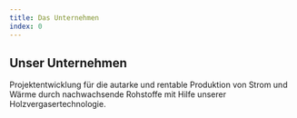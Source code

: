 ```yaml
---
title: Das Unternehmen
index: 0
---
```


<section class="py-6 text-juri container  text-center">
    <h1 class="text-juri-light">
        Unser Unternehmen
    </h1>
    <summary class="d-inline u-text--large mb-2">
            Projektentwicklung für die autarke und rentable Produktion 
            von 
            <span class="text-green-dark font-weight-bold">Strom </span>
            und 
            <span class="text-green-dark font-weight-bold">Wärme</span> 
            durch 
            <span class="text-green-dark font-weight-bold"> nachwachsende Rohstoffe </span>
            mit Hilfe 
            unserer Holzvergasertechnologie.
    </summary>
</section>